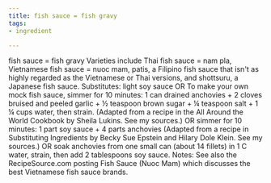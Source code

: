 ```yaml
---
title: fish sauce = fish gravy
tags:
- ingredient

---
```

fish sauce = fish gravy Varieties include Thai fish sauce = nam pla, Vietnamese fish sauce = nuoc mam, patis, a Filipino fish sauce that isn't as highly regarded as the Vietnamese or Thai versions, and shottsuru, a Japanese fish sauce. Substitutes: light soy sauce OR To make your own mock fish sauce, simmer for 10 minutes: 1 can drained anchovies + 2 cloves bruised and peeled garlic + ½ teaspoon brown sugar + ¼ teaspoon salt + 1 ¼ cups water, then strain. (Adapted from a recipe in the All Around the World Cookbook by Sheila Lukins. See my sources.) OR simmer for 10 minutes: 1 part soy sauce + 4 parts anchovies (Adapted from a recipe in Substituting Ingredients by Becky Sue Epstein and Hilary Dole Klein. See my sources.) OR soak anchovies from one small can (about 14 fillets) in 1 C water, strain, then add 2 tablespoons soy sauce. Notes: See also the RecipeSource.com posting Fish Sauce (Nuoc Mam) which discusses the best Vietnamese fish sauce brands.
